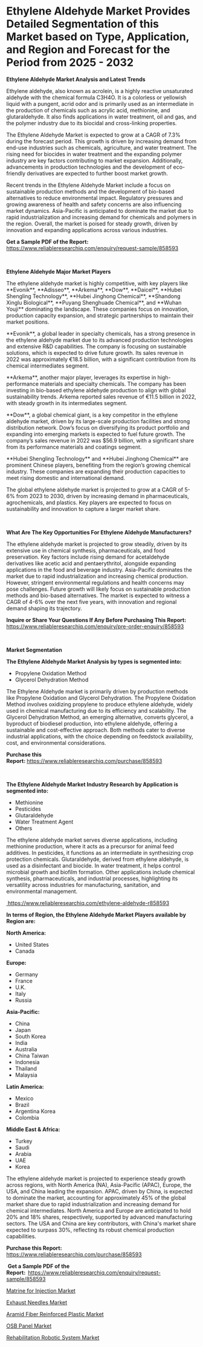 <p><h1>Ethylene Aldehyde Market Provides Detailed Segmentation of this Market based on Type, Application, and Region and Forecast for the Period from 2025 - 2032</h1></p><p><strong>Ethylene Aldehyde Market Analysis and Latest Trends</strong></p>
<p><p>Ethylene aldehyde, also known as acrolein, is a highly reactive unsaturated aldehyde with the chemical formula C3H4O. It is a colorless or yellowish liquid with a pungent, acrid odor and is primarily used as an intermediate in the production of chemicals such as acrylic acid, methionine, and glutaraldehyde. It also finds applications in water treatment, oil and gas, and the polymer industry due to its biocidal and cross-linking properties.</p><p>The Ethylene Aldehyde Market is expected to grow at a CAGR of 7.3% during the forecast period. This growth is driven by increasing demand from end-use industries such as chemicals, agriculture, and water treatment. The rising need for biocides in water treatment and the expanding polymer industry are key factors contributing to market expansion. Additionally, advancements in production technologies and the development of eco-friendly derivatives are expected to further boost market growth.</p><p>Recent trends in the Ethylene Aldehyde Market include a focus on sustainable production methods and the development of bio-based alternatives to reduce environmental impact. Regulatory pressures and growing awareness of health and safety concerns are also influencing market dynamics. Asia-Pacific is anticipated to dominate the market due to rapid industrialization and increasing demand for chemicals and polymers in the region. Overall, the market is poised for steady growth, driven by innovation and expanding applications across various industries.</p></p>
<p><strong>Get a Sample PDF of the Report:&nbsp;</strong> <a href="https://www.reliableresearchiq.com/enquiry/request-sample/858593?utm_campaign=1137&utm_medium=2&utm_source=Github&utm_content=ia&utm_term=25012025&utm_id=ethylene-aldehyde">https://www.reliableresearchiq.com/enquiry/request-sample/858593</a></p>
<p>&nbsp;</p>
<p><strong>Ethylene Aldehyde Major Market Players</strong></p>
<p><p>The ethylene aldehyde market is highly competitive, with key players like **Evonik**, **Adisseo**, **Arkema**, **Dow**, **Daicel**, **Hubei Shengling Technology**, **Hubei Jinghong Chemical**, **Shandong Xinglu Biological**, **Puyang Shenghuade Chemical**, and **Wuhan Youji** dominating the landscape. These companies focus on innovation, production capacity expansion, and strategic partnerships to maintain their market positions.</p><p>**Evonik**, a global leader in specialty chemicals, has a strong presence in the ethylene aldehyde market due to its advanced production technologies and extensive R&D capabilities. The company is focusing on sustainable solutions, which is expected to drive future growth. Its sales revenue in 2022 was approximately €18.5 billion, with a significant contribution from its chemical intermediates segment.</p><p>**Arkema**, another major player, leverages its expertise in high-performance materials and specialty chemicals. The company has been investing in bio-based ethylene aldehyde production to align with global sustainability trends. Arkema reported sales revenue of €11.5 billion in 2022, with steady growth in its intermediates segment.</p><p>**Dow**, a global chemical giant, is a key competitor in the ethylene aldehyde market, driven by its large-scale production facilities and strong distribution network. Dow’s focus on diversifying its product portfolio and expanding into emerging markets is expected to fuel future growth. The company’s sales revenue in 2022 was $56.9 billion, with a significant share from its performance materials and coatings segment.</p><p>**Hubei Shengling Technology** and **Hubei Jinghong Chemical** are prominent Chinese players, benefiting from the region’s growing chemical industry. These companies are expanding their production capacities to meet rising domestic and international demand.</p><p>The global ethylene aldehyde market is projected to grow at a CAGR of 5-6% from 2023 to 2030, driven by increasing demand in pharmaceuticals, agrochemicals, and plastics. Key players are expected to focus on sustainability and innovation to capture a larger market share.</p></p>
<p>&nbsp;</p>
<p><strong>What Are The Key Opportunities For Ethylene Aldehyde Manufacturers?</strong></p>
<p><p>The ethylene aldehyde market is projected to grow steadily, driven by its extensive use in chemical synthesis, pharmaceuticals, and food preservation. Key factors include rising demand for acetaldehyde derivatives like acetic acid and pentaerythritol, alongside expanding applications in the food and beverage industry. Asia-Pacific dominates the market due to rapid industrialization and increasing chemical production. However, stringent environmental regulations and health concerns may pose challenges. Future growth will likely focus on sustainable production methods and bio-based alternatives. The market is expected to witness a CAGR of 4-6% over the next five years, with innovation and regional demand shaping its trajectory.</p></p>
<p><strong>Inquire or Share Your Questions If Any Before Purchasing This Report:</strong> <a href="https://www.reliableresearchiq.com/enquiry/pre-order-enquiry/858593?utm_campaign=1137&utm_medium=2&utm_source=Github&utm_content=ia&utm_term=25012025&utm_id=ethylene-aldehyde">https://www.reliableresearchiq.com/enquiry/pre-order-enquiry/858593</a></p>
<p>&nbsp;</p>
<p><strong>Market Segmentation</strong></p>
<p><strong>The Ethylene Aldehyde Market Analysis by types is segmented into:</strong></p>
<p><ul><li>Propylene Oxidation Method</li><li>Glycerol Dehydration Method</li></ul></p>
<p><p>The Ethylene Aldehyde market is primarily driven by production methods like Propylene Oxidation and Glycerol Dehydration. The Propylene Oxidation Method involves oxidizing propylene to produce ethylene aldehyde, widely used in chemical manufacturing due to its efficiency and scalability. The Glycerol Dehydration Method, an emerging alternative, converts glycerol, a byproduct of biodiesel production, into ethylene aldehyde, offering a sustainable and cost-effective approach. Both methods cater to diverse industrial applications, with the choice depending on feedstock availability, cost, and environmental considerations.</p></p>
<p><strong>Purchase this Report:&nbsp;</strong><a href="https://www.reliableresearchiq.com/purchase/858593?utm_campaign=1137&utm_medium=2&utm_source=Github&utm_content=ia&utm_term=25012025&utm_id=ethylene-aldehyde">https://www.reliableresearchiq.com/purchase/858593</a></p>
<p>&nbsp;</p>
<p><strong>The Ethylene Aldehyde Market Industry Research by Application is segmented into:</strong></p>
<p><ul><li>Methionine</li><li>Pesticides</li><li>Glutaraldehyde</li><li>Water Treatment Agent</li><li>Others</li></ul></p>
<p><p>The ethylene aldehyde market serves diverse applications, including methionine production, where it acts as a precursor for animal feed additives. In pesticides, it functions as an intermediate in synthesizing crop protection chemicals. Glutaraldehyde, derived from ethylene aldehyde, is used as a disinfectant and biocide. In water treatment, it helps control microbial growth and biofilm formation. Other applications include chemical synthesis, pharmaceuticals, and industrial processes, highlighting its versatility across industries for manufacturing, sanitation, and environmental management.</p></p>
<p><a href="https://www.reliableresearchiq.com/ethylene-aldehyde-r858593?utm_campaign=1137&utm_medium=2&utm_source=Github&utm_content=ia&utm_term=25012025&utm_id=ethylene-aldehyde">&nbsp;https://www.reliableresearchiq.com/ethylene-aldehyde-r858593</a></p>
<p><strong>In terms of Region, the Ethylene Aldehyde Market Players available by Region are:</strong></p>
<p>
    <p> <strong> North America: </strong>
        <ul>
            <li>United States</li>
            <li>Canada</li>
        </ul>
        </p> 
    <p> <strong> Europe: </strong>
        <ul>
            <li>Germany</li>
            <li>France</li>
            <li>U.K.</li>
            <li>Italy</li>
            <li>Russia</li>
        </ul>
        </p> 
    <p> <strong> Asia-Pacific: </strong>
        <ul>
            <li>China</li>
            <li>Japan</li>
            <li>South Korea</li>
            <li>India</li>
            <li>Australia</li>
            <li>China Taiwan</li>
            <li>Indonesia</li>
            <li>Thailand</li>
            <li>Malaysia</li>
        </ul>
        </p> 
    <p> <strong> Latin America: </strong>
        <ul>
            <li>Mexico</li>
            <li>Brazil</li>
            <li>Argentina Korea</li>
            <li>Colombia</li>
        </ul>
        </p> 
    <p> <strong> Middle East & Africa: </strong>
        <ul>
            <li>Turkey</li>
            <li>Saudi</li>
            <li>Arabia</li>
            <li>UAE</li>
            <li>Korea</li>
        </ul>
    </p>
    </p>
<p><p>The ethylene aldehyde market is projected to experience steady growth across regions, with North America (NA), Asia-Pacific (APAC), Europe, the USA, and China leading the expansion. APAC, driven by China, is expected to dominate the market, accounting for approximately 45% of the global market share due to rapid industrialization and increasing demand for chemical intermediates. North America and Europe are anticipated to hold 20% and 18% shares, respectively, supported by advanced manufacturing sectors. The USA and China are key contributors, with China's market share expected to surpass 30%, reflecting its robust chemical production capabilities.</p></p>
<p><strong>Purchase this Report: </strong><a href="https://www.reliableresearchiq.com/purchase/858593?utm_campaign=1137&utm_medium=2&utm_source=Github&utm_content=ia&utm_term=25012025&utm_id=ethylene-aldehyde">https://www.reliableresearchiq.com/purchase/858593</a></p>
<p>&nbsp;<strong>Get a Sample PDF of the Report:&nbsp;&nbsp;</strong><a href="https://www.reliableresearchiq.com/enquiry/request-sample/858593?utm_campaign=1137&utm_medium=2&utm_source=Github&utm_content=ia&utm_term=25012025&utm_id=ethylene-aldehyde">https://www.reliableresearchiq.com/enquiry/request-sample/858593</a></p>
<p><strong></strong></p>
<p><p><a href="https://www.linkedin.com/pulse/global-perspectives-matrine-injection-market-trends-forecast-w8jyf?utm_campaign=1137&utm_medium=2&utm_source=Github&utm_content=ia&utm_term=25012025&utm_id=ethylene-aldehyde">Matrine for Injection Market</a></p><p><a href="https://www.linkedin.com/pulse/global-exhaust-needles-market-overview-2025-2032-key-growth-fjf7f?utm_campaign=1137&utm_medium=2&utm_source=Github&utm_content=ia&utm_term=25012025&utm_id=ethylene-aldehyde">Exhaust Needles Market</a></p><p><a href="https://github.com/krinerstormy331/Market-Research-Report-List-1/blob/main/aramid-fiber-reinforced-plastic-market.md?utm_campaign=1137&utm_medium=2&utm_source=Github&utm_content=ia&utm_term=25012025&utm_id=ethylene-aldehyde">Aramid Fiber Reinforced Plastic Market</a></p><p><a href="https://github.com/suleimannichelle7/Market-Research-Report-List-1/blob/main/osb-panel-market.md?utm_campaign=1137&utm_medium=2&utm_source=Github&utm_content=ia&utm_term=25012025&utm_id=ethylene-aldehyde">OSB Panel Market</a></p><p><a href="https://www.linkedin.com/pulse/comprehensive-analysis-rehabilitation-robotic-system-market-qihhc?utm_campaign=1137&utm_medium=2&utm_source=Github&utm_content=ia&utm_term=25012025&utm_id=ethylene-aldehyde">Rehabilitation Robotic System Market</a></p></p>